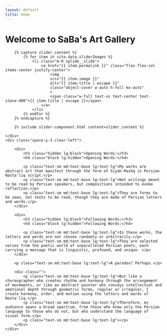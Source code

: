 ```yaml
---
layout: default
title: Home
---
```


<h1 class="mb-24 text-center racing-sans-one-regular">Welcome to SaBa's Art Gallery</h1>

<article>
    <div class="float-right w-full mx-auto mb-20 md:mb-10 md:lg:w-1/2 lg:mt-0">

        {% capture slider_content %}
            {% for item in site.data.sliderImages %}
                <li class="m-0 splide__slide">
                    <a href="{{ item.permalink }}" class="flex flex-col items-center justify-center">
                        <img
                        src="{{ item.image }}"
                        alt="{{ item.title | escape }}"
                        class="object-cover w-auto h-full mx-auto"
                        >
                        <span class="w-full text-xs text-center text-stone-400">{{ item.title | escape }}</span>
                    </a>
                </li>
            {% endfor %}
        {% endcapture %}

        {% include slider-component.html content=slider_content %}

    </div>
    <div class="space-y-3 clear-left">

        <div>
            <h3 class="hidden lg:block">Opening Words:</h3>
            <h4 class="block lg:hidden">Opening Words:</h4>

            <p class="text-sm md:text-base lg:text-lg">My works are abstract art that manifest through the form of Siyah-Mashq in Persian Nastaʿlīq script.</p>
            <p class="text-sm md:text-base lg:text-lg">Not writings meant to be read by Persian speakers, but compositions intended to evoke reflection.</p>
            <p class="text-sm md:text-base lg:text-lg">They are forms to be seen, not texts to be read, though they are made of Persian letters and words.</p>
        </div>

        <div>
            <h3 class="hidden lg:block">Following Words:</h3>
            <h4 class="block lg:hidden">Following Words:</h4>

            <p class="text-sm md:text-base lg:text-lg">In these works, the letters and words are not chosen randomly or arbitrarily.</p>
            <p class="text-sm md:text-base lg:text-lg">They are selected verses from the poetic world of unparalleled Persian poets, each carrying a message that is linguistic, profound, and unique. </p>
        </div>

        <p class="text-sm md:text-base lg:text-lg">A paradox? Perhaps.</p>

        <div class="">
            <p class="text-sm md:text-base lg:text-lg">But like a choreographer who creates rhythm and harmony through the arrangement of movements, or like an abstract painter who conveys intellectual and emotional depth through geometric forms, regular or irregular, I create harmony, order, and motion using the letters and words of Nastaʿlīq.</p>
            <p class="text-sm md:text-base lg:text-lg">Therefore, my audience spans a broad spectrum, from those who know only the Persian language to those who do not, but who understand the language of visual form.</p>
            <p class="text-sm md:text-base lg:text-lg"></p>
        </div>
    </div>

</article>
